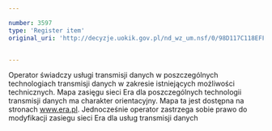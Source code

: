 ```yaml
---

number: 3597
type: 'Register item'
original_uri: 'http://decyzje.uokik.gov.pl/nd_wz_um.nsf/0/98D117C118EFF1A1C1257A55002E2968?OpenDocument'


---
```


Operator świadczy usługi transmisji danych w poszczególnych technologiach transmisji danych w zakresie istniejących możliwości technicznych. Mapa zasięgu sieci Era dla poszczególnych technologii transmisji danych ma charakter orientacyjny. Mapa ta jest dostępna na stronach www.era.pl. Jednocześnie operator zastrzega sobie prawo do modyfikacji zasiegu sieci Era dla usług transmisji danych
